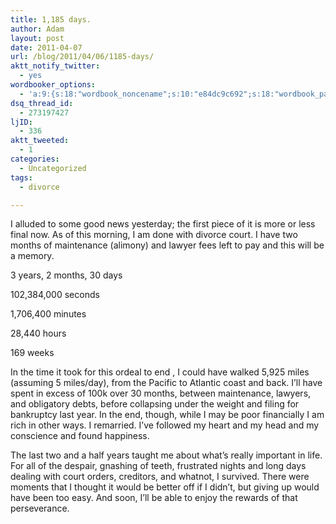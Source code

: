 ```yaml
---
title: 1,185 days.
author: Adam
layout: post
date: 2011-04-07
url: /blog/2011/04/06/1185-days/
aktt_notify_twitter:
  - yes
wordbooker_options:
  - 'a:9:{s:18:"wordbook_noncename";s:10:"e84dc9c692";s:18:"wordbook_page_post";s:4:"-100";s:18:"wordbook_orandpage";s:1:"2";s:23:"wordbook_default_author";s:1:"1";s:23:"wordbook_extract_length";s:3:"256";s:19:"wordbook_actionlink";s:3:"300";s:26:"wordbooker_publish_default";s:2:"on";s:18:"wordbook_attribute";s:30:"Wrote a new post on their blog";s:29:"wordbooker_status_update_text";s:35:": New blog post :  %title% - %link%";}'
dsq_thread_id:
  - 273197427
ljID:
  - 336
aktt_tweeted:
  - 1
categories:
  - Uncategorized
tags:
  - divorce

---
```

I alluded to some good news yesterday; the first piece of it is more or less final now. As of this morning, I am done with divorce court. I have two months of maintenance (alimony) and lawyer fees left to pay and this will be a memory.

3 years, 2 months, 30 days
  
102,384,000 seconds
  
1,706,400 minutes
  
28,440 hours
  
169 weeks

In the time it took for this ordeal to end , I could have walked 5,925 miles (assuming 5 miles/day), from the Pacific to Atlantic coast and back. I&#8217;ll have spent in excess of 100k over 30 months, between maintenance, lawyers, and obligatory debts, before collapsing under the weight and filing for bankruptcy last year. In the end, though, while I may be poor financially I am rich in other ways. I remarried. I&#8217;ve followed my heart and my head and my conscience and found happiness.

The last two and a half years taught me about what&#8217;s really important in life. For all of the despair, gnashing of teeth, frustrated nights and long days dealing with court orders, creditors, and whatnot, I survived. There were moments that I thought it would be better off if I didn&#8217;t, but giving up would have been too easy. And soon, I&#8217;ll be able to enjoy the rewards of that perseverance.
